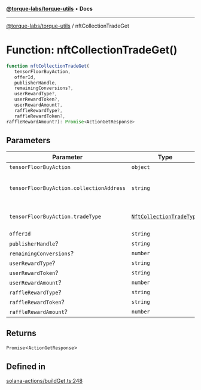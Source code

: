 [**@torque-labs/torque-utils**](../README.md) • **Docs**

***

[@torque-labs/torque-utils](../README.md) / nftCollectionTradeGet

# Function: nftCollectionTradeGet()

```ts
function nftCollectionTradeGet(
   tensorFloorBuyAction, 
   offerId, 
   publisherHandle, 
   remainingConversions?, 
   userRewardType?, 
   userRewardToken?, 
   userRewardAmount?, 
   raffleRewardType?, 
   raffleRewardToken?, 
raffleRewardAmount?): Promise<ActionGetResponse>
```

## Parameters

| Parameter | Type | Description |
| ------ | ------ | ------ |
| `tensorFloorBuyAction` | `object` | - |
| `tensorFloorBuyAction.collectionAddress` | `string` | The collection address to trace |
| `tensorFloorBuyAction.tradeType` | [`NftCollectionTradeType`](../enumerations/NftCollectionTradeType.md) | The type of trade to perform |
| `offerId` | `string` | - |
| `publisherHandle`? | `string` | - |
| `remainingConversions`? | `number` | - |
| `userRewardType`? | `string` | - |
| `userRewardToken`? | `string` | - |
| `userRewardAmount`? | `number` | - |
| `raffleRewardType`? | `string` | - |
| `raffleRewardToken`? | `string` | - |
| `raffleRewardAmount`? | `number` | - |

## Returns

`Promise`\<`ActionGetResponse`\>

## Defined in

[solana-actions/buildGet.ts:248](https://github.com/torque-labs/torque-utils/blob/fcba00c7b8994c0932484e8f489988b91291c603/solana-actions/buildGet.ts#L248)
